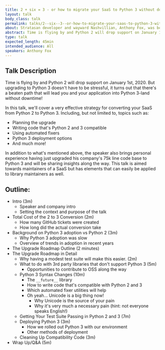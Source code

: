 ```yaml
---
title: 2 + six = 3 - or how to migrate your SaaS to Python 3 without downtime!
layout: talk
body_class: talk
permalink: talks/2--six--3--or-how-to-migrate-your-saas-to-python-3-without-downtime
about: Stratasan developer and wayward Nashvillian, Anthony Fox, was born at a very young age and his hobbies include Breakfast, Lunch, and Dinner. In addition to that, he co-organizes the OCPython meetup in Orange County, California and likes to speak on various topics relating to Python and programming in general. Having recently migrated his company's application from Python 2 to Python 3 without downtime, he's here to share the good word that it's possible for others to do the same!
abstract: Time is flying by and Python 2 will drop support on January 1st, 2020. But upgrading to Python 3 doesn't have to be stressful, it turns out that there's a beaten path that will lead you and your application into Python 3-land without downtime!
type: talk
expected_length: 45min
intended_audience: All
speakers: Anthony Fox
---
```


## Talk Description


Time is flying by and Python 2 will drop support on January 1st, 2020. But upgrading to Python 3 doesn't have to be stressful, it turns out that there's a beaten path that will lead you and your application into Python 3-land without downtime!

In this talk, we'll cover a very effective strategy for converting your SaaS from Python 2 to Python 3. Including, but not limited to, topics such as:

* Planning the upgrade
* Writing code that's Python 2 and 3 compatible
* Using automated fixers
* Python 3 deployment options
* And much more! 

In addition to what's mentioned above, the speaker also brings personal experience having just upgraded his company's 75k line code base to Python 3 and will be sharing insights along the way. This talk is aimed towards maintainers of a SaaS but has elements that can easily be applied to library maintainers as well. 

## Outline:

* Intro (3m)
	* Speaker and company intro
	* Setting the context and purpose of the talk
* Total Cost of the 2 to 3 Conversion (2m)
	* How many GitHub tickets were created
	* How long did the actual conversion take
* Background on Python 3 adoption vs Python 2 (3m)
	* Why Python 3 adoption was slow
	* Overview of trends in adoption in recent years
* The Upgrade Roadmap Outline (2 minutes)
* The Upgrade Roadmap in Detail
	* Why having a modest test suite will make this easier. (2m)
	* What to do with 3rd party libraries that don't support Python 3 (5m)
		* Opportunities to contribute to OSS along the way
	* Python 3 Syntax Changes (10m)
		* The `__future__` library
		* How to write code that's compatible with Python 2 and 3
		* Which automated fixer utilities will help
		* Oh yeah... Unicode is a big thing now!
			* Why Unicode is the source of your pain
			* Why it's very much a necessary pain (hint: not everyone speaks English!)
	* Getting Your  Test Suite Passing in Python 2 and 3 (7m)
	* Deploying Python 3 (3m)
		* How we rolled out Python 3 with our environment
		* Other methods of deployment
	* Cleaning Up Compatibility Code (3m)
* Wrap Up/Q&A (5m)

